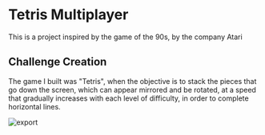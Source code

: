 # Tetris Multiplayer

This is a project inspired by the game of the 90s, by the company Atari

## Challenge Creation

The game I built was "Tetris", when the objective is to stack the pieces that go down the screen, which can appear mirrored and be rotated, at a speed that gradually increases with each level of difficulty, in order to complete horizontal lines.



![export](https://user-images.githubusercontent.com/46573030/135398223-5fdb449d-28f0-497f-a3f6-40167cbeaf4a.png)

